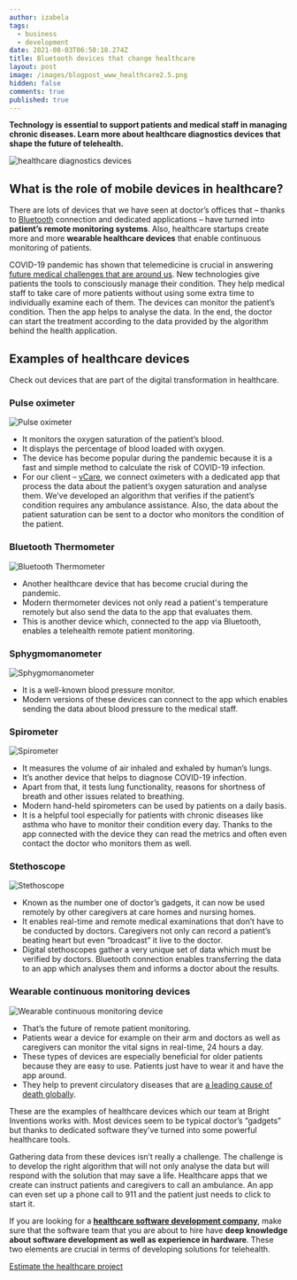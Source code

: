 ```yaml
---
author: izabela
tags:
  - business
  - development
date: 2021-08-03T06:50:18.274Z
title: Bluetooth devices that change healthcare
layout: post
image: /images/blogpost_www_healthcare2.5.png
hidden: false
comments: true
published: true
---
```

**Technology is essential to support patients and medical staff in managing chronic diseases. Learn more about healthcare diagnostics devices that shape the future of telehealth.**

![healthcare diagnostics devices](/images/blogpost_www_healthcare2.5.png)

## What is the role of mobile devices in healthcare? 

There are lots of devices that we have seen at doctor’s offices that – thanks to [Bluetooth](/our-areas/bluetooth-development) connection and dedicated applications – have turned into **patient’s remote monitoring systems**. Also, healthcare startups create more and more **wearable healthcare devices** that enable continuous monitoring of patients. 

COVID-19 pandemic has shown that telemedicine is crucial in answering [future medical challenges that are around us](/blog/healthcare-software-development-not-a-future/). New technologies give patients the tools to consciously manage their condition. They help medical staff to take care of more patients without using some extra time to individually examine each of them. The devices can monitor the patient’s condition. Then the app helps to analyse the data. In the end, the doctor can start the treatment according to the data provided by the algorithm behind the health application.

## Examples of healthcare devices

Check out devices that are part of the digital transformation in healthcare.

### Pulse oximeter

![Pulse oximeter](/images/blogpost_www_pulse_oximeter.png)

* It monitors the oxygen saturation of the patient’s blood.
* It displays the percentage of blood loaded with oxygen.
* The device has become popular during the pandemic because it is a fast and simple method to calculate the risk of COVID-19 infection.
* For our client – [vCare](https://brightinventions.pl/projects/vCare/), we connect oximeters with a dedicated app that process the data about the patient’s oxygen saturation and analyse them. We’ve developed an algorithm that verifies if the patient’s condition requires any ambulance assistance. Also, the data about the patient saturation can be sent to a doctor who monitors the condition of the patient.

### Bluetooth Thermometer

![Bluetooth Thermometer](/images/blogpost_www_thermometer.png)

* Another healthcare device that has become crucial during the pandemic.
* Modern thermometer devices not only read a patient's temperature remotely but also send the data to the app that evaluates them.
* This is another device which, connected to the app via Bluetooth, enables a telehealth remote patient monitoring.

### Sphygmomanometer

![Sphygmomanometer](/images/blogpost_www_sphygmomanometer.png)

* It is a well-known blood pressure monitor.
* Modern versions of these devices can connect to the app which enables sending the data about blood pressure to the medical staff.

### Spirometer

![Spirometer](/images/blogpost_www_spirometer.png)

* It measures the volume of air inhaled and exhaled by human’s lungs.
* It’s another device that helps to diagnose COVID-19 infection. 
* Apart from that, it tests lung functionality, reasons for shortness of breath and other issues related to breathing.
* Modern hand-held spirometers can be used by patients on a daily basis.
* It is a helpful tool especially for patients with chronic diseases like asthma who have to monitor their condition every day. Thanks to the app connected with the device they can read the metrics and often even contact the doctor who monitors them as well.

### Stethoscope

![Stethoscope](/images/blogpost_www_stethoscope.png)

* Known as the number one of doctor’s gadgets, it can now be used remotely by other caregivers at care homes and nursing homes. 
* It enables real-time and remote medical examinations that don’t have to be conducted by doctors. Caregivers not only can record a patient’s beating heart but even “broadcast” it live to the doctor.
* Digital stethoscopes gather a very unique set of data which must be verified by doctors. Bluetooth connection enables transferring the data to an app which analyses them and informs a doctor about the results. 

### Wearable continuous monitoring devices

![Wearable continuous monitoring device](/images/blogpost_www_continuous_monitoring_device.png)

* That’s the future of remote patient monitoring. 
* Patients wear a device for example on their arm and doctors as well as caregivers can monitor the vital signs in real-time, 24 hours a day.
* These types of devices are especially beneficial for older patients because they are easy to use. Patients just have to wear it and have the app around.
* They help to prevent circulatory diseases that are [a leading cause of death globally](https://www.who.int/news-room/fact-sheets/detail/cardiovascular-diseases-(cvds)).

These are the examples of healthcare devices which our team at Bright Inventions works with. Most devices seem to be typical doctor’s “gadgets” but thanks to dedicated software they’ve turned into some powerful healthcare tools.

Gathering data from these devices isn’t really a challenge. The challenge is to develop the right algorithm that will not only analyse the data but will respond with the solution that may save a life. Healthcare apps that we create can instruct patients and caregivers to call an ambulance. An app can even set up a phone call to 911 and the patient just needs to click to start it.

If you are looking for a **[healthcare software development company](/)**, make sure that the software team that you are about to hire have **deep knowledge about software development as well as experience in hardware**. These two elements are crucial in terms of developing solutions for telehealth.

[Estimate the healthcare project](/start-project/)
